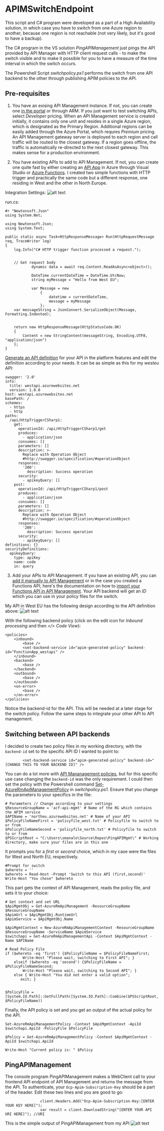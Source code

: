 # APIMSwitchEndpoint
This script and C# program were developed as a part of a High Availability solution, in which case you have to switch from one Azure region to another, because one region is not reachable (not very likely, but it's good to have a backup).

The C# program in the VS solution _PingAPIManagement_ just pings the API provided by API Manager with HTTP client request calls - to make the switch visible and to make it possible for you to have a measure of the time interval in which the switch occurs. 

The Powershell Script _switchpolicy.ps1_ performs the switch from one API backend to the other through publishing APIM policies to the API.

## Pre-requisites 

1. You have an exising API Management instance. If not, you can create one [in the portal](https://docs.microsoft.com/en-us/azure/api-management/get-started-create-service-instance) or through ARM. If you just want to test switching APIs, select _Developer_ pricing. When an API Management service is created initially, it contains only one unit and resides in a single Azure region, which is designated as the Primary Region. Additional regions can be easily added through the Azure Portal, which requres _Premium_ pricing. An API Management gateway server is deployed to each region and call traffic will be routed to the closest gateway. If a region goes offline, the traffic is automatically re-directed to the next closest gateway. This makes sense for a production environment. 

2. You have existing APIs to add to API Management. If not, you can create one quite fast by either creating an [API App](https://docs.microsoft.com/en-us/azure/app-service/app-service-web-tutorial-rest-api) in Azure through Visual Studio or [Azure Functions](https://docs.microsoft.com/en-us/azure/azure-functions/functions-create-serverless-api). I created two simple functions with HTTP trigger and practically the same code but a different response, one residing in West and the other in North Europe.  

Integration Settings:
![alt text](images/west_settings.JPG "Integration settings")

run.cs:
```
#r "Newtonsoft.Json"
using System.Net;

using Newtonsoft.Json;
using System.Text;

public static async Task<HttpResponseMessage> Run(HttpRequestMessage req, TraceWriter log)
{
    log.Info("C# HTTP trigger function processed a request.");


    // Get request body
            dynamic data = await req.Content.ReadAsAsync<object>();
            
            DateTime currentDateTime = DateTime.UtcNow;
            string myMessage = "Hello from West EU";

            var Message = new
                {
                    datetime = currentDateTime,
                    message = myMessage
                };
    var messageString = JsonConvert.SerializeObject(Message, Formatting.Indented);
                
     
    return new HttpResponseMessage(HttpStatusCode.OK) 
    {
        Content = new StringContent(messageString, Encoding.UTF8, "application/json")
    };
}

```

[Generate an API definition](https://docs.microsoft.com/en-us/azure/azure-functions/functions-openapi-definition#generate-the-openapi-definition) for your API in the platform features and edit the definition according to your needs. It can be as simple as this for my _westeu_ API:

```
swagger: '2.0'
info:
  title: westapi.azurewebsites.net
  version: 1.0.0
host: westapi.azurewebsites.net
basePath: /
schemes:
  - https
  - http
paths:
  /api/HttpTriggerCSharp1:
    get:
      operationId: /api/HttpTriggerCSharp1/get
      produces:
        - application/json
      consumes: []
      parameters: []
      description: >-
        Replace with Operation Object
        #http://swagger.io/specification/#operationObject
      responses:
        '200':
          description: Success operation
      security:
        - apikeyQuery: []
    post:
      operationId: /api/HttpTriggerCSharp1/post
      produces:
        - application/json
      consumes: []
      parameters: []
      description: >-
        Replace with Operation Object
        #http://swagger.io/specification/#operationObject
      responses:
        '200':
          description: Success operation
      security:
        - apikeyQuery: []
definitions: {}
securityDefinitions:
  apikeyQuery:
    type: apiKey
    name: code
    in: query

```

3. Add your APIs to API Management. If you have an existing API, you can [add it manually to API Management](https://docs.microsoft.com/en-us/azure/api-management/add-api-manually) or in the case you created a Functions API, here's the documentation on how to [import your Functions API in API Management](https://docs.microsoft.com/en-us/azure/api-management/import-function-app-as-api). Your API backend will get an *ID* which you can use in your policy files for the switch. 

My API in West EU has the following design according to the API definition above:
![alt text](images/west_api_design.JPG "API design")

With the following backend policy (click on the edit icon for _Inbound processing_ and then _</> Code View_):

```
<policies>
    <inbound>
        <base />
        <set-backend-service id="apim-generated-policy" backend-id="FunctionApp_westapi" />
    </inbound>
    <backend>
        <base />
    </backend>
    <outbound>
        <base />
    </outbound>
    <on-error>
        <base />
    </on-error>
</policies>
```

Notice the backend-id for the API. This will be needed at a later stage for the switch policy. Follow the same steps to integrate your other API to API management. 


## Switching between API backends

I decided to create two policy files in my working directory, with the `backend-id` set to the specific API ID I wanted to point to:  
```
        <set-backend-service id="apim-generated-policy" backend-id="[CHANGE THIS TO YOUR BACKEND ID]" />
``` 

You can do a lot more with [API Mananagement policies](https://docs.microsoft.com/en-us/azure/api-management/api-management-policies), but for this specific use case changing the `backend-id` was the only requirement. I could then set the policy with the Powershell command [Set-AzureRmApiManagementPolicy](https://docs.microsoft.com/en-us/powershell/module/azurerm.apimanagement/set-azurermapimanagementpolicy?view=azurermps-5.4.0) in _switchpolicy.ps1_. Ensure that you change the parameters to your specifics in the file:
``` 
# Parameters // Change according to your settings
$ResourceGroupName = 'acf-api-mgmt' # Name of the RG which contains the APIM service
$APIName = 'northeu.azurewebsites.net' # Name of your API
$PolicyFileNameFirst = 'policyfile_west.txt' # Policyfile to switch to or from
$PolicyFileNameSecond = 'policyfile_north.txt' # Policyfile to switch to or from
$PSScriptRoot = "C:\Users\smanalo\Source\Repos\PingAPIMgmt\" # Working directory, make sure your files are in this one
``` 

It prompts you for a _first_ or _second_ choice, which in my case were the files for West and North EU, respectively. 

```  
#Prompt for switch 
$whereto = ''
$whereto = Read-Host -Prompt 'Switch to this API (first,second)'
Write-Host "You chose" $whereto
```  

This part gets the context of API Management, reads the policy file, and sets it to your choice:

``` 
# Get context and set URL
$ApiMgmtObj = Get-AzureRmApiManagement -ResourceGroupName $ResourceGroupName
$ApimUrl = $ApiMgmtObj.RuntimeUrl
$ApimService = $ApiMgmtObj.Name

$ApiMgmtContext = New-AzureRmApiManagementContext -ResourceGroupName $ResourceGroupName -ServiceName $ApimService
$switchapi = Get-AzureRmApiManagementApi -Context $ApiMgmtContext -Name $APIName

# Read Policy File
if ($whereto -eq 'first') {$PolicyFileName = $PolicyFileNameFirst; 
        Write-Host "Please wait, switching to First API"; }
    elseif ($whereto -eq 'second') {$PolicyFileName = $PolicyFileNameSecond; 
        Write-Host "Please wait, switching to Second API"; }
    else { Write-Host "You did not enter a valid option"; 
       exit; }


$PolicyFile = [System.IO.Path]::GetFullPath([System.IO.Path]::Combine($PSScriptRoot, $PolicyFileName))
``` 

Finally, the API policy is set and you get an output of the actual policy for the API.

```  
Set-AzureRmApiManagementPolicy -Context $ApiMgmtContext -ApiId $switchapi.ApiId -PolicyFile $PolicyFile

$Policy = Get-AzureRmApiManagementPolicy -Context $ApiMgmtContext -ApiId $switchapi.ApiId

Write-Host "Current policy is: " $Policy
``` 
## PingAPIManagement
The console program PingAPIManagement makes a WebClient call to your frontend API endpoint of API Management and returns the message from the API. To authenticate, your `Ocp-Apim-Subscription-Key` should be a part of the header. Edit these two lines and you are good to go:

``` 
                client.Headers.Add("Ocp-Apim-Subscription-Key:[ENTER YOUR KEY HERE]");
                var result = client.DownloadString("[ENTER YOUR API URI HERE]"); //URI  
``` 

This is the simple output of PingAPIManagement from my API
![alt text](images/ping.JPG "Ping output")
